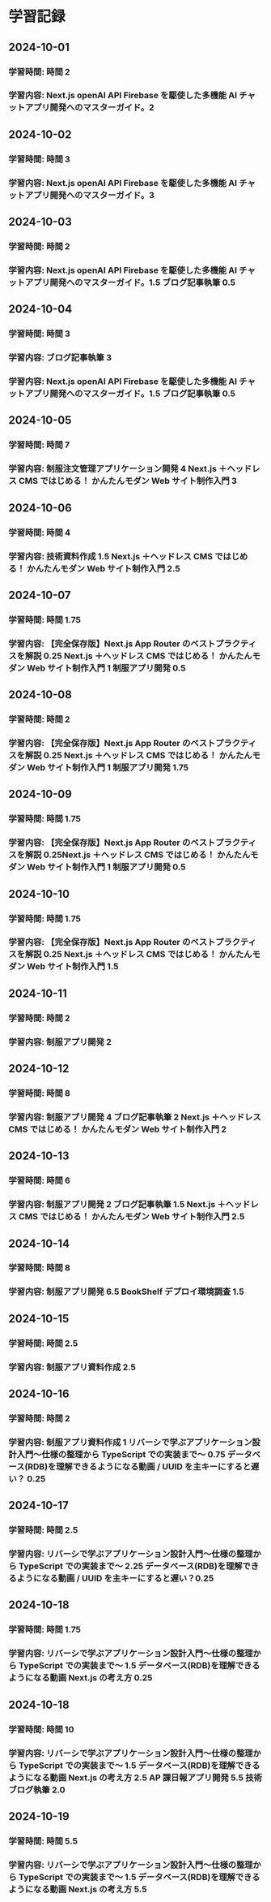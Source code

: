 # 学習記録

## 2024-10-01

### 学習時間: 時間 2

### 学習内容: Next.js openAI API Firebase を駆使した多機能 AI チャットアプリ開発へのマスターガイド。2

## 2024-10-02

### 学習時間: 時間 3

### 学習内容: Next.js openAI API Firebase を駆使した多機能 AI チャットアプリ開発へのマスターガイド。3

## 2024-10-03

### 学習時間: 時間 2

### 学習内容: Next.js openAI API Firebase を駆使した多機能 AI チャットアプリ開発へのマスターガイド。1.5 ブログ記事執筆 0.5

## 2024-10-04

### 学習時間: 時間 3

### 学習内容: ブログ記事執筆 3

### 学習内容: Next.js openAI API Firebase を駆使した多機能 AI チャットアプリ開発へのマスターガイド。1.5 ブログ記事執筆 0.5

## 2024-10-05

### 学習時間: 時間 7

### 学習内容: 制服注文管理アプリケーション開発 4 Next.js ＋ヘッドレス CMS ではじめる！ かんたんモダン Web サイト制作入門 3

## 2024-10-06

### 学習時間: 時間 4

### 学習内容: 技術資料作成 1.5 Next.js ＋ヘッドレス CMS ではじめる！ かんたんモダン Web サイト制作入門 2.5

## 2024-10-07

### 学習時間: 時間 1.75

### 学習内容: 【完全保存版】Next.js App Router のベストプラクティスを解説 0.25 Next.js ＋ヘッドレス CMS ではじめる！ かんたんモダン Web サイト制作入門 1 制服アプリ開発 0.5

## 2024-10-08

### 学習時間: 時間 2

### 学習内容: 【完全保存版】Next.js App Router のベストプラクティスを解説 0.25 Next.js ＋ヘッドレス CMS ではじめる！ かんたんモダン Web サイト制作入門 1 制服アプリ開発 1.75

## 2024-10-09

### 学習時間: 時間 1.75

### 学習内容: 【完全保存版】Next.js App Router のベストプラクティスを解説 0.25Next.js ＋ヘッドレス CMS ではじめる！ かんたんモダン Web サイト制作入門 1 制服アプリ開発 0.5

## 2024-10-10

### 学習時間: 時間 1.75

### 学習内容: 【完全保存版】Next.js App Router のベストプラクティスを解説 0.25 Next.js ＋ヘッドレス CMS ではじめる！ かんたんモダン Web サイト制作入門 1.5

## 2024-10-11

### 学習時間: 時間 2

### 学習内容: 制服アプリ開発 2

## 2024-10-12

### 学習時間: 時間 8

### 学習内容: 制服アプリ開発 4 ブログ記事執筆 2 Next.js ＋ヘッドレス CMS ではじめる！ かんたんモダン Web サイト制作入門 2

## 2024-10-13

### 学習時間: 時間 6

### 学習内容: 制服アプリ開発 2 ブログ記事執筆 1.5 Next.js ＋ヘッドレス CMS ではじめる！ かんたんモダン Web サイト制作入門 2.5

## 2024-10-14

### 学習時間: 時間 8

### 学習内容: 制服アプリ開発 6.5 BookShelf デプロイ環境調査 1.5

## 2024-10-15

### 学習時間: 時間 2.5

### 学習内容: 制服アプリ資料作成 2.5

## 2024-10-16

### 学習時間: 時間 2

### 学習内容: 制服アプリ資料作成 1 リバーシで学ぶアプリケーション設計入門〜仕様の整理から TypeScript での実装まで〜 0.75 データベース(RDB)を理解できるようになる動画 / UUID を主キーにすると遅い？ 0.25

## 2024-10-17

### 学習時間: 時間 2.5

### 学習内容: リバーシで学ぶアプリケーション設計入門〜仕様の整理から TypeScript での実装まで〜 2.25 データベース(RDB)を理解できるようになる動画 / UUID を主キーにすると遅い？0.25

## 2024-10-18

### 学習時間: 時間 1.75

### 学習内容: リバーシで学ぶアプリケーション設計入門〜仕様の整理から TypeScript での実装まで〜 1.5 データベース(RDB)を理解できるようになる動画 Next.js の考え方 0.25

## 2024-10-18

### 学習時間: 時間 10

### 学習内容: リバーシで学ぶアプリケーション設計入門〜仕様の整理から TypeScript での実装まで〜 1.5 データベース(RDB)を理解できるようになる動画 Next.js の考え方 2.5 AP 課日報アプリ開発 5.5 技術ブログ執筆 2.0

## 2024-10-19

### 学習時間: 時間 5.5

### 学習内容: リバーシで学ぶアプリケーション設計入門〜仕様の整理から TypeScript での実装まで〜 1.5 データベース(RDB)を理解できるようになる動画 Next.js の考え方 5.5
